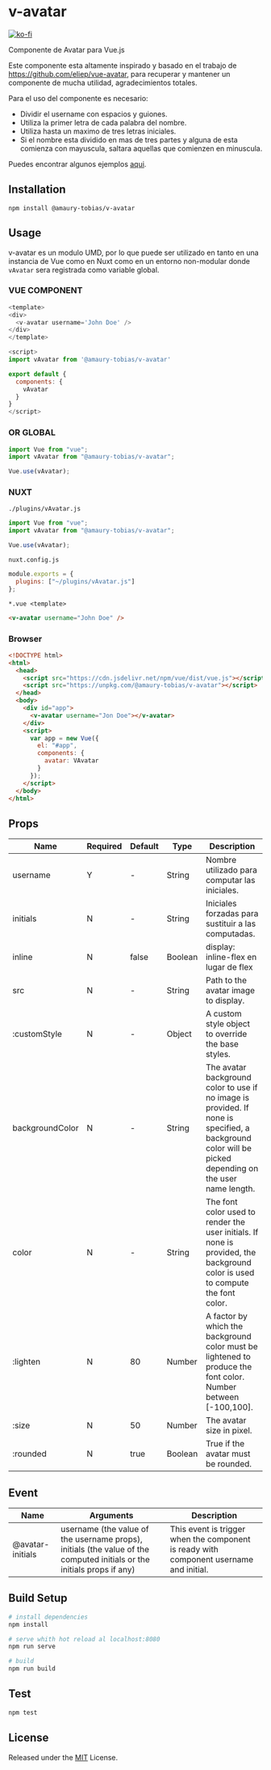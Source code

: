 # v-avatar

[![ko-fi](https://www.ko-fi.com/img/githubbutton_sm.svg)](https://ko-fi.com/amaury_tobias)

Componente de Avatar para Vue.js

Este componente esta altamente inspirado y basado en el trabajo de https://github.com/eliep/vue-avatar, para recuperar y mantener un componente de mucha utilidad, agradecimientos totales.

Para el uso del componente es necesario:

- Dividir el username con espacios y guiones.
- Utiliza la primer letra de cada palabra del nombre.
- Utiliza hasta un maximo de tres letras iniciales.
- Si el nombre esta dividido en mas de tres partes y alguna de esta comienza con mayuscula, saltara aquellas que comienzen en minuscula.

Puedes encontrar algunos ejemplos [aqui](https://amaury-tobias.github.io/v-avatar/).

## Installation

`npm install @amaury-tobias/v-avatar`

## Usage

v-avatar es un modulo UMD, por lo que puede ser utilizado en tanto en una instancia de Vue como en Nuxt como en un entorno non-modular donde `vAvatar` sera registrada como variable global.

### VUE COMPONENT

```js
<template>
<div>
  <v-avatar username='John Doe' />
</div>
</template>

<script>
import vAvatar from '@amaury-tobias/v-avatar'

export default {
  components: {
    vAvatar
  }
}
</script>
```

### OR GLOBAL

```js
import Vue from "vue";
import vAvatar from "@amaury-tobias/v-avatar";

Vue.use(vAvatar);
```

### NUXT

`./plugins/vAvatar.js`

```js
import Vue from "vue";
import vAvatar from "@amaury-tobias/v-avatar";

Vue.use(vAvatar);
```

`nuxt.config.js`

```js
module.exports = {
  plugins: ["~/plugins/vAvatar.js"]
};
```

`*.vue <template>`

```html
<v-avatar username="John Doe" />
```

### Browser

```html
<!DOCTYPE html>
<html>
  <head>
    <script src="https://cdn.jsdelivr.net/npm/vue/dist/vue.js"></script>
    <script src="https://unpkg.com/@amaury-tobias/v-avatar"></script>
  </head>
  <body>
    <div id="app">
      <v-avatar username="Jon Doe"></v-avatar>
    </div>
    <script>
      var app = new Vue({
        el: "#app",
        components: {
          avatar: VAvatar
        }
      });
    </script>
  </body>
</html>
```

## Props

<table class="table">
<thead><tr>
  <th>Name</th><th>Required</th><th>Default</th><th>Type</th><th>Description</th>
</tr></thead>
<tbody>
  <tr><td>username</td>
    <td> Y </td>
    <td> - </td>
    <td> String </td>
    <td>Nombre utilizado para computar las iniciales.</td></tr>
  <tr><td>initials</td>
    <td> N </td>
    <td> - </td>
    <td> String </td>
    <td>Iniciales forzadas para sustituir a las computadas.</td></tr>
  <tr><td>inline</td>
    <td> N </td>
    <td> false </td>
    <td> Boolean </td>
    <td>display: inline-flex en lugar de flex</td></tr>
  <tr><td>src</td>
    <td> N </td>
    <td> - </td>
    <td> String </td>
    <td>Path to the avatar image to display.</td></tr>
  <tr><td>:customStyle</td>
    <td> N </td>
    <td> - </td>
    <td> Object </td>
    <td>A custom style object to override the base styles.</td></tr>
  <tr><td>backgroundColor</td>
    <td> N </td>
    <td> - </td>
    <td> String </td>
    <td>The avatar background color to use if no image is provided. If none
      is specified, a background color will be picked depending on
      the user name length.</td></tr>
  <tr><td>color</td>
    <td> N </td>
    <td> - </td>
    <td> String </td>
    <td>The font color used to render the user initials. If none
      is provided, the background color is used to compute
      the font color.</td></tr>
  <tr><td>:lighten</td>
    <td> N </td>
    <td> 80 </td>
    <td> Number </td>
    <td>A factor by which the background color must be lightened to
      produce the font color. Number between [-100,100].</td></tr>
  <tr><td>:size</td>
    <td> N </td>
    <td> 50 </td>
    <td> Number </td>
    <td>The avatar size in pixel.</td></tr>
  <tr><td>:rounded</td>
    <td> N </td>
    <td> true </td>
    <td> Boolean </td>
    <td>True if the avatar must be rounded.</td></tr>
</tbody>
</table>

## Event

<table class="table">
<thead><tr>
  <th>Name</th><th>Arguments</th><th>Description</th>
</tr></thead>
<tbody>
  <tr><td>@avatar-initials</td>
    <td>username (the value of the username props),
      initials (the value of the computed initials or the initials props if any)</td>
    <td>This event is trigger when the component is ready with component
      username and initial.</td></tr>
</tbody>
</table>

## Build Setup

```bash
# install dependencies
npm install

# serve whith hot reload al localhost:8080
npm run serve

# build
npm run build
```

## Test

```bash
npm test
```

## License

Released under the [MIT](LICENSE) License.
